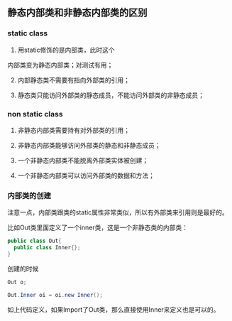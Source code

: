 ## 静态内部类和非静态内部类的区别

### static class
1. 用static修饰的是内部类，此时这个

内部类变为静态内部类；对测试有用；

2. 内部静态类不需要有指向外部类的引用；

3. 静态类只能访问外部类的静态成员，不能访问外部类的非静态成员；

### non static class
1. 非静态内部类需要持有对外部类的引用；

2. 非静态内部类能够访问外部类的静态和非静态成员；

3. 一个非静态内部类不能脱离外部类实体被创建；

4. 一个非静态内部类可以访问外部类的数据和方法；

### 内部类的创建
注意一点，内部类跟类的static属性非常类似，所以有外部类来引用则是最好的。

比如Out类里面定义了一个inner类，这是一个非静态类的内部类：

``` java
public class Out{
  public class Inner{};
}
```

创建的时候

``` java
Out o;

Out.Inner oi = oi.new Inner();
```

如上代码定义，如果Import了Out类，那么直接使用Inner来定义也是可以的。
